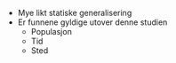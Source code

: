 - Mye likt statiske generalisering
- Er funnene gyldige utover denne studien
	- Populasjon
	- Tid
	- Sted

